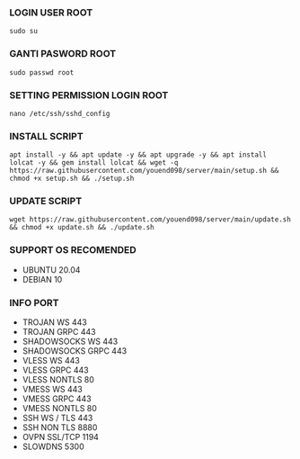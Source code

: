 ### LOGIN USER ROOT
<pre><code>sudo su</code></pre>

### GANTI PASWORD ROOT
<pre><code>sudo passwd root</code></pre>

### SETTING PERMISSION LOGIN ROOT
<pre><code>nano /etc/ssh/sshd_config</code></pre>

### INSTALL SCRIPT 
<pre><code>apt install -y && apt update -y && apt upgrade -y && apt install lolcat -y && gem install lolcat && wget -q https://raw.githubusercontent.com/youend098/server/main/setup.sh && chmod +x setup.sh && ./setup.sh
</code></pre>

### UPDATE SCRIPT
<pre><code>wget https://raw.githubusercontent.com/youend098/server/main/update.sh && chmod +x update.sh && ./update.sh</code></pre>

### SUPPORT OS RECOMENDED
- UBUNTU 20.04
- DEBIAN 10

### INFO PORT
- TROJAN WS 443
- TROJAN GRPC 443
- SHADOWSOCKS WS 443
- SHADOWSOCKS GRPC 443
- VLESS WS 443
- VLESS GRPC 443
- VLESS NONTLS 80
- VMESS WS 443
- VMESS GRPC 443
- VMESS NONTLS 80
- SSH WS / TLS 443
- SSH NON TLS 8880
- OVPN SSL/TCP 1194
- SLOWDNS 5300

